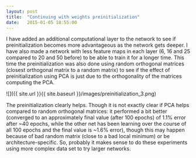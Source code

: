 ```yaml
---
layout: post
title:  "Continuing with weights preinitialization"
date:   2015-01-05 18:55:00
---
```


I have added an additional computational layer to the network to see if preinitialization becomes more advantageous as the network gets deeper. I have also made a network with less feature maps in each layer (6, 16 and 25 compared to 20 and 50 before) to be able to train it for a longer time. This time the preinitialization was also done using random orthogonal matrices (closest orthogonal matrix to a random matrix) to see if the effect of preinitialization using PCA is just due to the orthogonality of the matrices computing the PCA.

![]({{ site.url }}{{ site.baseurl }}/images/preinitialization_3.png)

The preinitialization clearly helps. Though it is not exactly clear if PCA helps compared to random orthogonal matrices: it performed a bit better (converged to an approximately final value (after 100 epochs) of 1.1% error after ~40 epochs, while the other net has been learning over the course of all 100 epochs and the final value is ~1.6% error), though this may happen because of bad random matrix (close to a bad local minimum) or be architecture-specific. So, probably it makes sense to do these experiments using more complex data set to try larger networks.
